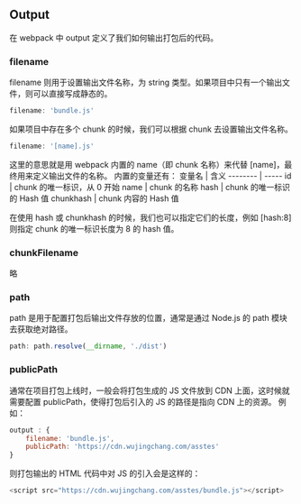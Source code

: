 ## Output

在 webpack 中 output 定义了我们如何输出打包后的代码。

### filename

filename 则用于设置输出文件名称，为 string 类型。如果项目中只有一个输出文件，则可以直接写成静态的。
```javascript
filename: 'bundle.js'
```

如果项目中存在多个 chunk 的时候，我们可以根据 chunk 去设置输出文件名称。
```javascript
filename: '[name].js'
```
这里的意思就是用 webpack 内置的 name（即 chunk 名称）来代替 [name]，最终用来定义输出文件的名称。
内置的变量还有：
变量名     |  含义
-------- | -----
id  | chunk 的唯一标识，从 0 开始
name  | chunk 的名称
hash  | chunk 的唯一标识的 Hash 值
chunkhash  | chunk 内容的 Hash 值

在使用 hash 或 chunkhash 的时候，我们也可以指定它们的长度，例如 [hash:8] 则指定 chunk 的唯一标识长度为 8 的 hash 值。

### chunkFilename

略

### path

path 是用于配置打包后输出文件存放的位置，通常是通过 Node.js 的 path 模块去获取绝对路径。
```javascript
path: path.resolve(__dirname, './dist')
```

### publicPath

通常在项目打包上线时，一般会将打包生成的 JS 文件放到 CDN 上面，这时候就需要配置 publicPath，使得打包后引入的 JS 的路径是指向 CDN 上的资源。
例如：
```javascript
output : {
	filename: 'bundle.js',
	publicPath: 'https://cdn.wujingchang.com/asstes'
}
```
则打包输出的 HTML 代码中对 JS 的引入会是这样的：
```javascript
<script src="https://cdn.wujingchang.com/asstes/bundle.js"></script>
```

